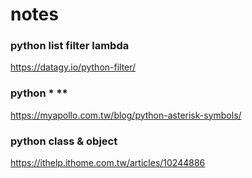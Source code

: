 # notes

### python list filter lambda
https://datagy.io/python-filter/

### python * ** 
https://myapollo.com.tw/blog/python-asterisk-symbols/

### python class & object
https://ithelp.ithome.com.tw/articles/10244886

